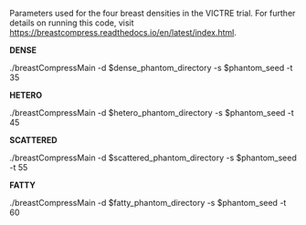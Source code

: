 Parameters used for the four breast densities in the VICTRE trial. For further details on running this code, visit https://breastcompress.readthedocs.io/en/latest/index.html.

**DENSE**

./breastCompressMain -d $dense_phantom_directory -s $phantom_seed -t 35


**HETERO**

./breastCompressMain -d $hetero_phantom_directory -s $phantom_seed -t 45


**SCATTERED**

./breastCompressMain -d $scattered_phantom_directory -s $phantom_seed -t 55


**FATTY**

./breastCompressMain -d $fatty_phantom_directory -s $phantom_seed -t 60
